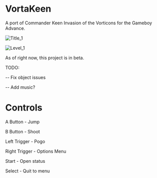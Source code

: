 # VortaKeen
A port of Commander Keen Invasion of the Vorticons for the Gameboy Advance.

![Title_1](https://user-images.githubusercontent.com/36487623/174703312-db8a6359-3f48-4fff-a18e-bc3d8b22809c.png)

![Level_1](https://user-images.githubusercontent.com/36487623/176095180-65a3665d-d833-43c7-8049-5a8cf0dcce7f.png)

As of right now, this project is in beta.

TODO:

-- Fix object issues

-- Add music?


# Controls

A Button - Jump

B Button - Shoot

Left Trigger - Pogo

Right Trigger - Options Menu

Start - Open status

Select - Quit to menu

